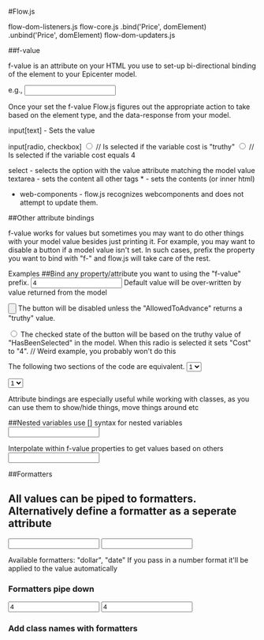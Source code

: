 #Flow.js

flow-dom-listeners.js
flow-core.js
    .bind('Price', domElement)
    .unbind('Price', domElement)
flow-dom-updaters.js

##f-value

f-value is an attribute on your HTML you use to set-up bi-directional binding of the element to your Epicenter model.

e.g.,
<input type="text" f-value="Price"/>
<span f-value="Sales"> </span>

Once your set the f-value Flow.js figures out the appropriate action to take based on the element type, and the data-response from your model.

input[text] - Sets the value

input[radio, checkbox]
<input type="radio" f-value="Cost"/> // Is selected if the variable cost is "truthy"
<input type="radio" f-value="Cost" value="4"/> // Is selected if the variable cost equals 4

select - selects the option with the value attribute matching the model value
textarea - sets the content
all other tags * - sets the contents (or inner html)

* web-components - flow.js recognizes webcomponents and does not attempt to update them.

##Other attribute bindings

f-value works for values but sometimes you may want to do other things with your model value besides just printing it. For example, you may want to disable a button if a model value isn't set. In such cases, prefix the property you want to bind with "f-" and flow.js will take care of the rest.

Examples
##Bind any property/attribute you want to using the "f-value" prefix.
<input type="text" f-value="Price" value="4" /> Default value will be over-written by value returned from the model

<input type="button" f-disabled="AllowedToAdvance" /> The button will be disabled unless the "AllowedToAdvance" returns a "truthy" value.

<input type="radio" f-checked="HasBeenSelected" f-value="Cost" value="4" /> The checked state of the button will be based on the truthy value of "HasBeenSelected" in the model. When this radio is selected it sets "Cost" to "4". // Weird example, you probably won't do this

The following two sections of the code are equivalent.
<select>
    <option f-selected="Some_Decison"> 1 </option>
    <option f-selected="Some_Decison"> 2 </option>
    <option f-selected="Some_Decison"> 3 </option>
</select>

<select f-value="Some_Decision"> ## Short-hand for the above
    <option> 1 </option>
    <option> 2 </option>
    <option> 3 </option>
</select>

Attribute bindings are especially useful while working with classes, as you can use them to show/hide things, move things around etc

<style type="text/css">
    .pricevariable {
        display: block;
    }
    .pricevariable.1 { /* Value of toggleVariable1 is 1 */
        display: none;
    }
</style>
<div f-class="toggleVariable1" class="pricevariable">

</div>



##Nested variables
use [] syntax for nested variables
<input type="text" f-value="Price[2][1]" />

Interpolate within f-value properties to get values based on others
<input type="text" f-value="Price[<another_variable>][1]" />


##Formatters

## All values can be piped to formatters. Alternatively define a formatter as a seperate attribute
<input type="text" f-value="Price | $##.00" />
<input type="text" f-value="Price" f-format="$##.00" />

Available formatters:
"dollar", "date"
If you pass in a number format it'll be applied to the value automatically

### Formatters pipe down
<form f-format="$##.00">
    <input type="text" f-value="Price1" value="4">
    <input type="text" f-value="Price2" value="4">
</form>

### Add class names with formatters
<style type="text/css">
    .classname-1 {
        display: none;
    }
    .classname-0 {
        display: block;
    }
</style>
<script type="text/javascript">
    F.flow.formatters.classAdder = function(value) {
        return 'classname-' + value;
    };
</script>
<div f-class="toggleVariable1 | classAdder">

</div>
